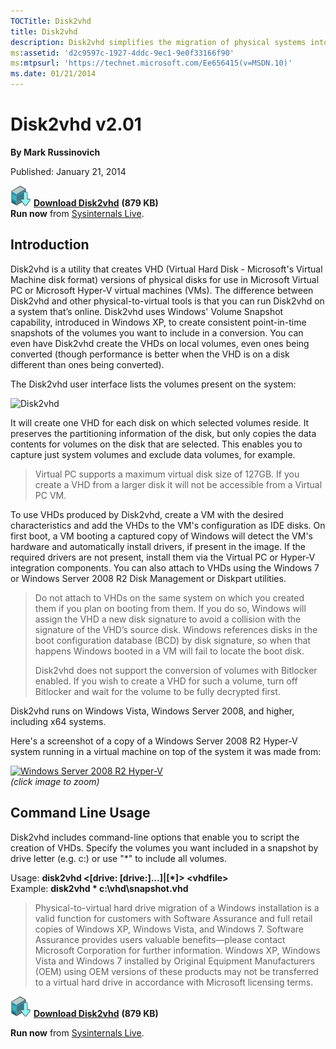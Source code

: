 ```yaml
--- 
TOCTitle: Disk2vhd
title: Disk2vhd
description: Disk2vhd simplifies the migration of physical systems into virtual machines.
ms:assetid: 'd2c9597c-1927-4ddc-9ec1-9e0f33166f90'
ms:mtpsurl: 'https://technet.microsoft.com/Ee656415(v=MSDN.10)'
ms.date: 01/21/2014
---
```


Disk2vhd v2.01
==============

**By Mark Russinovich**

Published: January 21, 2014

[![Download](media/shared/Download_sm.png)](https://download.sysinternals.com/files/Disk2vhd.zip) [**Download Disk2vhd**](https://download.sysinternals.com/files/Disk2vhd.zip) **(879 KB)**  
**Run now** from [Sysinternals Live](https://live.sysinternals.com/disk2vhd.exe).


## Introduction

Disk2vhd is a utility that creates VHD (Virtual Hard Disk - Microsoft's
Virtual Machine disk format) versions of physical disks for use in
Microsoft Virtual PC or Microsoft Hyper-V virtual machines (VMs). The
difference between Disk2vhd and other physical-to-virtual tools is that
you can run Disk2vhd on a system that’s online. Disk2vhd uses Windows'
Volume Snapshot capability, introduced in Windows XP, to create
consistent point-in-time snapshots of the volumes you want to include in
a conversion. You can even have Disk2vhd create the VHDs on local
volumes, even ones being converted (though performance is better when
the VHD is on a disk different than ones being converted).

The Disk2vhd user interface lists the volumes present on the system:

![Disk2vhd](/media/landing/sysinternals/20131218_Disk2vhd_v2.0.png "Disk2vhd")

It will create one VHD for each disk on which selected volumes reside.
It preserves the partitioning information of the disk, but only copies
the data contents for volumes on the disk that are selected. This
enables you to capture just system volumes and exclude data volumes, for
example.

> Virtual PC supports a maximum virtual disk size of 127GB. If
> you create a VHD from a larger disk it will not be accessible from a
> Virtual PC VM.

To use VHDs produced by Disk2vhd, create a VM with the desired
characteristics and add the VHDs to the VM's configuration as IDE disks.
On first boot, a VM booting a captured copy of Windows will detect the
VM's hardware and automatically install drivers, if present in the
image. If the required drivers are not present, install them via the
Virtual PC or Hyper-V integration components. You can also attach to
VHDs using the Windows 7 or Windows Server 2008 R2 Disk Management or
Diskpart utilities.

> Do not attach to VHDs on the same system on which you created
> them if you plan on booting from them. If you do so, Windows will
> assign the VHD a new disk signature to avoid a collision with the
> signature of the VHD’s source disk. Windows references disks in the
> boot configuration database (BCD) by disk signature, so when that
> happens Windows booted in a VM will fail to locate the boot disk.
> 
> Disk2vhd does not support the conversion of volumes with Bitlocker enabled. If you wish to create a VHD for such a volume, turn off Bitlocker and wait for the volume to be fully decrypted first. 


Disk2vhd runs on Windows Vista, Windows Server 2008, and higher,
including x64 systems.

Here's a screenshot of a copy of a Windows Server 2008 R2 Hyper-V system
running in a virtual machine on top of the system it was made from:

[![Windows Server 2008 R2 Hyper-V](/media/landing/sysinternals/Disk2vhd_02_sm.png)](/media/landing/sysinternals/disk2vhd_02.jpg)  
*(click image to zoom)*

## Command Line Usage

Disk2vhd includes command-line options that enable you to script the
creation of VHDs. Specify the volumes you want included in a snapshot by
drive letter (e.g. c:) or use "\*" to include all volumes.

Usage: **disk2vhd &lt;\[drive: \[drive:\]...\]|\[\*\]&gt;
&lt;vhdfile&gt;**  
Example: **disk2vhd \* c:\\vhd\\snapshot.vhd**

> Physical-to-virtual hard drive migration of a Windows
> installation is a valid function for customers with Software Assurance
> and full retail copies of Windows XP, Windows Vista, and Windows 7.
> Software Assurance provides users valuable benefits—please contact
> Microsoft Corporation for further information. Windows XP, Windows
> Vista and Windows 7 installed by Original Equipment Manufacturers
> (OEM) using OEM versions of these products may not be transferred to a
> virtual hard drive in accordance with Microsoft licensing terms.

[![Download](media/shared/Download_sm.png)](https://download.sysinternals.com/files/Disk2vhd.zip) [**Download Disk2vhd**](https://download.sysinternals.com/files/Disk2vhd.zip) **(879 KB)**

**Run now** from [Sysinternals Live](https://live.sysinternals.com/disk2vhd.exe).
